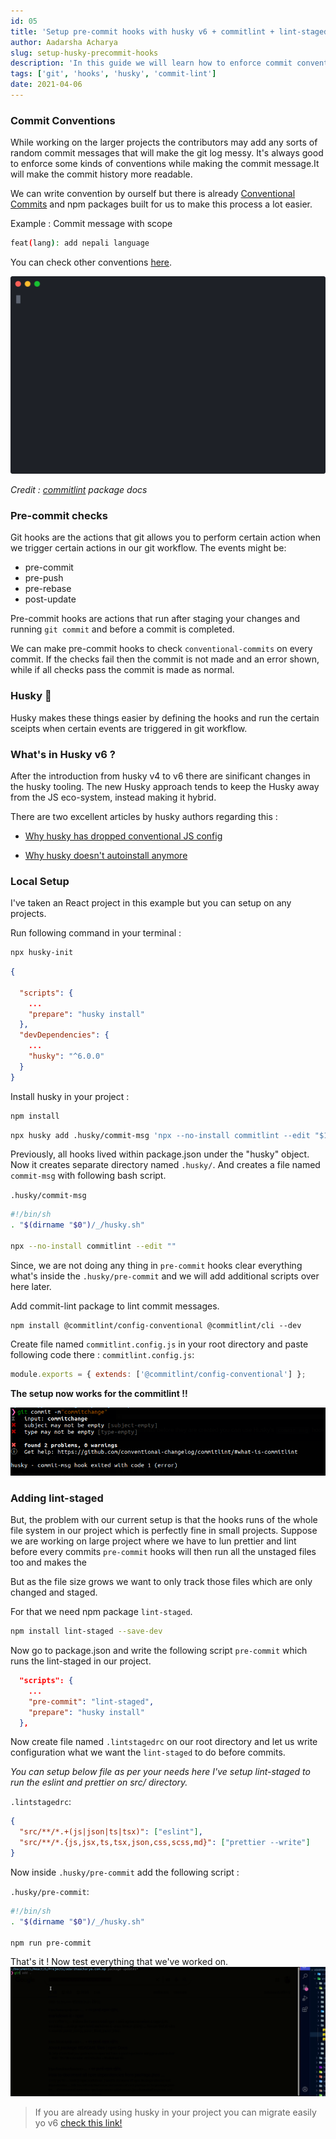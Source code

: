 ```yaml
---
id: 05
title: 'Setup pre-commit hooks with husky v6 + commitlint + lint-staged'
author: Aadarsha Acharya
slug: setup-husky-precommit-hooks
description: 'In this guide we will learn how to enforce commit conventions in your project running pre-commit checks.'
tags: ['git', 'hooks', 'husky', 'commit-lint']
date: 2021-04-06
---
```


### Commit Conventions

While working on the larger projects the contributors may add any sorts of random commit messages that will make the git log messy. It's always good to enforce some kinds of conventions while making the commit message.It will make the commit history more readable.

We can write convention by ourself but there is already [Conventional Commits](https://www.conventionalcommits.org/en/v1.0.0/) and npm packages built for us to make this process a lot easier.

Example :
Commit message with scope

```bash
feat(lang): add nepali language
```

You can check other conventions [here](https://www.conventionalcommits.org/en/v1.0.0/).

<p align="center">
  <img width="600" src="commitlint.svg">
</p>

<p align="center">

_Credit : [commitlint](https://github.com/conventional-changelog/commitlint/blob/master/README.md) package docs_

</p>

### Pre-commit checks

Git hooks are the actions that git allows you to perform certain action when we trigger certain actions in our git workflow. The events might be:

- pre-commit
- pre-push
- pre-rebase
- post-update

Pre-commit hooks are actions that run after staging your changes and running `git commit` and before a commit is completed.

We can make pre-commit hooks to check `conventional-commits` on every commit.
If the checks fail then the commit is not made and an error shown, while if all checks pass the commit is made as normal.

### Husky :dog:

Husky makes these things easier by defining the hooks and run the certain sceipts when certain events are triggered in git workflow.

### What's in Husky v6 ?

After the introduction from husky v4 to v6 there are sinificant changes in the husky tooling. The new Husky approach tends to keep the Husky away from the JS eco-system, instead making it hybrid.

There are two excellent articles by husky authors regarding this :

- [Why husky has dropped conventional JS config](https://blog.typicode.com/husky-git-hooks-javascript-config/)

- [Why husky doesn't autoinstall anymore](https://blog.typicode.com/husky-git-hooks-autoinstall/)

### Local Setup

I've taken an React project in this example but you can setup on any projects.

Run following command in your terminal :

```bash
npx husky-init
```

```json
{

  "scripts": {
    ...
    "prepare": "husky install"
  },
  "devDependencies": {
    ...
    "husky": "^6.0.0"
  }
}
```

Install husky in your project :

```bash
npm install
```

```bash
npx husky add .husky/commit-msg 'npx --no-install commitlint --edit "$1"'

```

Previously, all hooks lived within package.json under the "husky" object. Now it creates separate directory named `.husky/`. And creates a file named `commit-msg` with following bash script.

`.husky/commit-msg`

```bash
#!/bin/sh
. "$(dirname "$0")/_/husky.sh"

npx --no-install commitlint --edit ""

```

Since, we are not doing any thing in `pre-commit` hooks clear everything what's inside the `.husky/pre-commit` and we will add additional scripts over here later.

Add commit-lint package to lint commit messages.

```
npm install @commitlint/config-conventional @commitlint/cli --dev
```

Create file named `commitlint.config.js` in your root directory and paste following code there :
`commitlint.config.js`:

```js
module.exports = { extends: ['@commitlint/config-conventional'] };
```

**The setup now works for the commitlint !!**

<img src="fail-commit.png" alt="commit-failed"/>

### Adding lint-staged

But, the problem with our current setup is that the hooks runs of the whole file system in our project which is perfectly fine in small projects.
Suppose we are working on large project where we have to lun prettier and lint before every commits `pre-commit` hooks will then run all the unstaged files too and makes the

But as the file size grows
we want to only track those files which are only changed and staged.

For that we need npm package `lint-staged`.

```bash
npm install lint-staged --save-dev
```

Now go to package.json and write the following script `pre-commit` which runs the lint-staged in our project.

```json
  "scripts": {
    ...
    "pre-commit": "lint-staged",
    "prepare": "husky install"
  },
```

Now create file named `.lintstagedrc` on our root directory and let us write configuration what we want the `lint-staged` to do before commits.

_You can setup below file as per your needs here I've setup lint-staged to run the eslint and prettier on src/ directory._

`.lintstagedrc`:

```json
{
  "src/**/*.+(js|json|ts|tsx)": ["eslint"],
  "src/**/*.{js,jsx,ts,tsx,json,css,scss,md}": ["prettier --write"]
}
```

Now inside `.husky/pre-commit` add the following script :

`.husky/pre-commit`:

```bash
#!/bin/sh
. "$(dirname "$0")/_/husky.sh"

npm run pre-commit
```

That's it ! Now test everything that we've worked on.
<img src="success.gif" alt="commit-success">


> If you are already using husky in your project you can migrate easily yo v6 [check this link!](https://github.com/typicode/husky-4-to-6)
